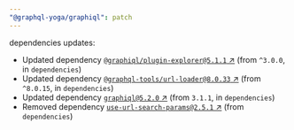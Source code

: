 ```yaml
---
"@graphql-yoga/graphiql": patch
---
```

dependencies updates:
  - Updated dependency [`@graphiql/plugin-explorer@5.1.1` ↗︎](https://www.npmjs.com/package/@graphiql/plugin-explorer/v/5.1.1) (from `^3.0.0`, in `dependencies`)
  - Updated dependency [`@graphql-tools/url-loader@8.0.33` ↗︎](https://www.npmjs.com/package/@graphql-tools/url-loader/v/8.0.33) (from `^8.0.15`, in `dependencies`)
  - Updated dependency [`graphiql@5.2.0` ↗︎](https://www.npmjs.com/package/graphiql/v/5.2.0) (from `3.1.1`, in `dependencies`)
  - Removed dependency [`use-url-search-params@2.5.1` ↗︎](https://www.npmjs.com/package/use-url-search-params/v/2.5.1) (from `dependencies`)
